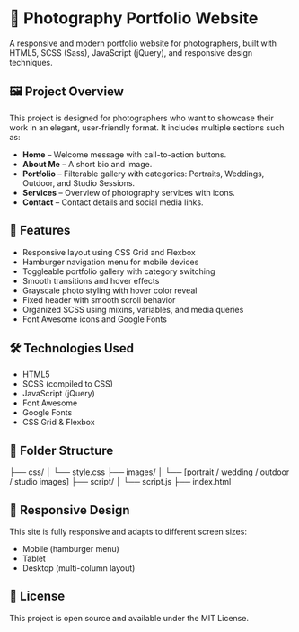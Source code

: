 # 📸 Photography Portfolio Website

A responsive and modern portfolio website for photographers, built with HTML5, SCSS (Sass), JavaScript (jQuery), and responsive design techniques.

## 🖼️ Project Overview

This project is designed for photographers who want to showcase their work in an elegant, user-friendly format. It includes multiple sections such as:

- **Home** – Welcome message with call-to-action buttons.
- **About Me** – A short bio and image.
- **Portfolio** – Filterable gallery with categories: Portraits, Weddings, Outdoor, and Studio Sessions.
- **Services** – Overview of photography services with icons.
- **Contact** – Contact details and social media links.

## 🚀 Features

- Responsive layout using CSS Grid and Flexbox
- Hamburger navigation menu for mobile devices
- Toggleable portfolio gallery with category switching
- Smooth transitions and hover effects
- Grayscale photo styling with hover color reveal
- Fixed header with smooth scroll behavior
- Organized SCSS using mixins, variables, and media queries
- Font Awesome icons and Google Fonts

## 🛠️ Technologies Used

- HTML5
- SCSS (compiled to CSS)
- JavaScript (jQuery)
- Font Awesome
- Google Fonts
- CSS Grid & Flexbox

## 📁 Folder Structure

├── css/
│ └── style.css
├── images/
│ └── [portrait / wedding / outdoor / studio images]
├── script/
│ └── script.js
├── index.html

## 📱 Responsive Design

This site is fully responsive and adapts to different screen sizes:

- Mobile (hamburger menu)
- Tablet
- Desktop (multi-column layout)

## 📄 License

This project is open source and available under the MIT License.

